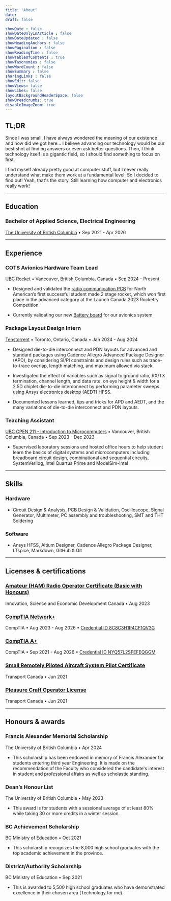 ```yaml
---
title: "About"
date: 
draft: false

showDate : false
showDateOnlyInArticle : false
showDateUpdated : false
showHeadingAnchors : false
showPagination : false
showReadingTime : false
showTableOfContents : true
showTaxonomies : false 
showWordCount : false
showSummary : false
sharingLinks : false
showEdit: false
showViews: false
showLikes: false
layoutBackgroundHeaderSpace: false
showBreadcrumbs: true
disableImageZoom: true
---
```


## TL;DR
Since I was small, I have always wondered the meaning of our existence and how did we got here… I believe advancing our technology would be our best shot at finding answers or even ask better questions. Then, I think technology itself is a gigantic field, so I should find something to focus on first. 

I find myself already pretty good at computer stuff, but I never really understand what make them work at a fundamental level. So I decided to find out! Yeah, that's the story. Still learning how computer and electronics really work!

***

## Education
### Bachelor of Applied Science, Electrical Engineering 
[The University of British Columbia](https://www.ubc.ca/)  • Sep 2021 - Apr 2026

***

## Experience

### COTS Avionics Hardware Team Lead
[UBC Rocket](https://www.ubcrocket.com/) • Vancouver, British Columbia, Canada • Sep 2024 - Present

- Designed and validated the [radio communication PCB](/projects/Radio-PCB) for North American’s first successful student made 2 stage rocket, which won first place in the advanced category at the Launch Canada 2023 Rocketry Competition

- Currently validating our new [Battery board](/projects/bhs) for our avionics system

### Package Layout Design Intern
[Tenstorrent](https://tenstorrent.com/) • Toronto, Ontario, Canada • Jan 2024 - Aug 2024

- Designed die-to-die interconnect and PDN layouts for advanced and standard packages using Cadence Allegro Advanced Package Designer (APD), by considering SI/PI constraints and design rules such as trace-to-trace overlap, length matching, and maximum allowed via stack.

- Investigated the effect of variables such as signal to ground ratio, RX/TX termination, channel length, and data rate, on eye height & width for a 2.5D chiplet die-to-die interconnect by performing parameter sweeps using Ansys electronics desktop (AEDT) HFSS.

- Documented lessons learned, tips and tricks for APD and AEDT, and the many variations of die-to-die interconnect and PDN layouts.

<!--
### Vice President Hardware Engineering
[Edge-0304](https://edge0304.com/) • Vancouver, British Columbia, Canada • Aug 2023 - Present

- Currently leading a team of hardware engineers (students) to work on smart home related solutions, such as smart bug racket, smart switch, and smart mirror (future project)
-->

### Teaching Assistant
[UBC CPEN 211 - Introduction to Microcomputers](https://ece.ubc.ca/courses/cpen-211/) • Vancouver, British Columbia, Canada • Sep 2023 - Dec 2023

- Supervised laboratory sessions and hosted office hours to help student learn the basics of digital systems and microcomputers including breadboard circuit design, combinational and sequential circuits, SystemVerilog, Intel Quartus Prime and ModelSim-Intel

***

## Skills

### Hardware
- Circuit Design & Analysis, PCB Design & Validation, Oscilloscope, Signal Generator, Multimeter, PC assembly and troubleshooting, SMT and THT Soldering

### Software
- Ansys HFSS, Altium Designer, Cadence Allegro Package Designer, LTspice, Markdown, GitHub & Git

***

## Licenses & certifications

### [Amateur (HAM) Radio Operator Certificate (Basic with Honours)](https://ised-isde.canada.ca/site/spectrum-management-telecommunications/en/spectrum-allocation/amateur-radio-service/amateur-certification-fact-sheet)
Innovation, Science and Economic Development Canada • Aug 2023

### [CompTIA Network+](https://www.comptia.org/certifications/network)
CompTIA • Aug 2023 - Aug 2026 • [Credential ID 8C8C3H1P4CF1QV3G](https://www.certmetrics.com/comptia/public/verification.aspx/)

### [CompTIA A+](https://www.comptia.org/certifications/A)
CompTIA • Sep 2021 - Aug 2026 • [Credential ID NYQ57L2SFEFEQGGM](https://www.certmetrics.com/comptia/public/verification.aspx/)

### [Small Remotely Piloted Aircraft System Pilot Certificate](https://tc.canada.ca/en/aviation/publications/knowledge-requirements-pilots-remotely-piloted-aircraft-systems-250-g-including-25-kg-operating-within-visual-line-sight-vlos-tp-15263)
Transport Canada • Jun 2021

### [Pleasure Craft Operator License](https://tc.canada.ca/en/marine-transportation/vessel-licensing-registration/licensing-pleasure-craft/apply-manage-pleasure-craft-licence-pcl/apply-manage-pleasure-craft-licence-pcl)
Transport Canada • Jun 2021

***

## Honours & awards

### Francis Alexander Memorial Scholarship
The University of British Columbia • Apr 2024

- This scholarship has been endowed in memory of Francis Alexander for students entering third year Engineering. It is made on the recommendation of the Faculty who considered the candidate's interest in student and professional affairs as well as scholastic standing.

### Dean’s Honour List
The University of British Columbia • May 2023

- This award is for students with a sessional average of at least 80% while taking 30 or more credits in a winter session.

### BC Achievement Scholarship
BC Ministry of Education • Oct 2021

- This scholarship recognizes the 8,000 high school graduates with the top academic achievement in the province.

### District/Authority Scholarship
BC Ministry of Education • Sep 2021

- This is awarded to 5,500 high school graduates who have demonstrated excellence in their chosen area (Technology for me).